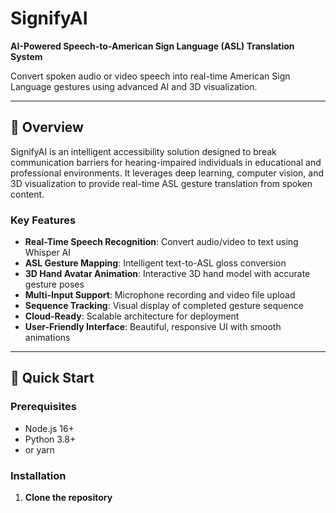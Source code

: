 # SignifyAI

**AI-Powered Speech-to-American Sign Language (ASL) Translation System**

Convert spoken audio or video speech into real-time American Sign Language gestures using advanced AI and 3D visualization.

---

## 🎯 Overview

SignifyAI is an intelligent accessibility solution designed to break communication barriers for hearing-impaired individuals in educational and professional environments. It leverages deep learning, computer vision, and 3D visualization to provide real-time ASL gesture translation from spoken content.

### Key Features

- **Real-Time Speech Recognition**: Convert audio/video to text using Whisper AI
- **ASL Gesture Mapping**: Intelligent text-to-ASL gloss conversion
- **3D Hand Avatar Animation**: Interactive 3D hand model with accurate gesture poses
- **Multi-Input Support**: Microphone recording and video file upload
- **Sequence Tracking**: Visual display of completed gesture sequence
- **Cloud-Ready**: Scalable architecture for deployment
- **User-Friendly Interface**: Beautiful, responsive UI with smooth animations

---

## 🚀 Quick Start

### Prerequisites

- Node.js 16+ 
- Python 3.8+
- or yarn

### Installation

1. **Clone the repository**

